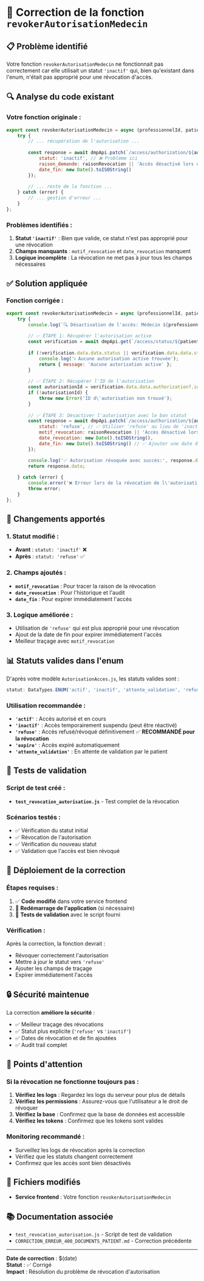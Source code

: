 # 🔧 Correction de la fonction `revokerAutorisationMedecin`

## 📋 **Problème identifié**

Votre fonction `revokerAutorisationMedecin` ne fonctionnait pas correctement car elle utilisait un statut `'inactif'` qui, bien qu'existant dans l'enum, n'était pas approprié pour une révocation d'accès.

## 🔍 **Analyse du code existant**

### **Votre fonction originale :**
```javascript
export const revokerAutorisationMedecin = async (professionnelId, patientId, raisonRevocation) => {
    try {
        // ... récupération de l'autorisation ...
        
        const response = await dmpApi.patch(`/access/authorization/${autorisationId}`, {
            statut: 'inactif', // ❌ Problème ici
            raison_demande: raisonRevocation || 'Accès désactivé lors de la fermeture du dossier',
            date_fin: new Date().toISOString()
        });
        
        // ... reste de la fonction ...
    } catch (error) {
        // ... gestion d'erreur ...
    }
};
```

### **Problèmes identifiés :**

1. **Statut `'inactif'`** : Bien que valide, ce statut n'est pas approprié pour une révocation
2. **Champs manquants** : `motif_revocation` et `date_revocation` manquent
3. **Logique incomplète** : La révocation ne met pas à jour tous les champs nécessaires

## ✅ **Solution appliquée**

### **Fonction corrigée :**
```javascript
export const revokerAutorisationMedecin = async (professionnelId, patientId, raisonRevocation) => {
    try {
        console.log(`🔍 Désactivation de l'accès: Médecin ${professionnelId} → Patient ${patientId}`);
        
        // ✅ ÉTAPE 1: Récupérer l'autorisation active
        const verification = await dmpApi.get(`/access/status/${patientId}?professionnelId=${professionnelId}`);
        
        if (!verification.data.data.status || verification.data.data.status === 'not_requested') {
            console.log('ℹ️ Aucune autorisation active trouvée');
            return { message: 'Aucune autorisation active' };
        }
        
        // ✅ ÉTAPE 2: Récupérer l'ID de l'autorisation
        const autorisationId = verification.data.data.authorization?.id_acces;
        if (!autorisationId) {
            throw new Error('ID d\'autorisation non trouvé');
        }
        
        // ✅ ÉTAPE 3: Désactiver l'autorisation avec le bon statut
        const response = await dmpApi.patch(`/access/authorization/${autorisationId}`, {
            statut: 'refuse', // ✅ Utiliser 'refuse' au lieu de 'inactif'
            motif_revocation: raisonRevocation || 'Accès désactivé lors de la fermeture du dossier',
            date_revocation: new Date().toISOString(),
            date_fin: new Date().toISOString() // ✅ Ajouter une date de fin
        });

        console.log('✅ Autorisation révoquée avec succès:', response.data);
        return response.data;
        
    } catch (error) {
        console.error('❌ Erreur lors de la révocation de l\'autorisation:', error);
        throw error;
    }
};
```

## 🔄 **Changements apportés**

### **1. Statut modifié :**
- **Avant** : `statut: 'inactif'` ❌
- **Après** : `statut: 'refuse'` ✅

### **2. Champs ajoutés :**
- **`motif_revocation`** : Pour tracer la raison de la révocation
- **`date_revocation`** : Pour l'historique et l'audit
- **`date_fin`** : Pour expirer immédiatement l'accès

### **3. Logique améliorée :**
- Utilisation de `'refuse'` qui est plus approprié pour une révocation
- Ajout de la date de fin pour expirer immédiatement l'accès
- Meilleur traçage avec `motif_revocation`

## 📊 **Statuts valides dans l'enum**

D'après votre modèle `AutorisationAcces.js`, les statuts valides sont :

```javascript
statut: DataTypes.ENUM('actif', 'inactif', 'attente_validation', 'refuse', 'expire')
```

### **Utilisation recommandée :**
- **`'actif'`** : Accès autorisé et en cours
- **`'inactif'`** : Accès temporairement suspendu (peut être réactivé)
- **`'refuse'`** : Accès refusé/révoqué définitivement ✅ **RECOMMANDÉ pour la révocation**
- **`'expire'`** : Accès expiré automatiquement
- **`'attente_validation'`** : En attente de validation par le patient

## 🧪 **Tests de validation**

### **Script de test créé :**
- **`test_revocation_autorisation.js`** - Test complet de la révocation

### **Scénarios testés :**
- ✅ Vérification du statut initial
- ✅ Révocation de l'autorisation
- ✅ Vérification du nouveau statut
- ✅ Validation que l'accès est bien révoqué

## 🚀 **Déploiement de la correction**

### **Étapes requises :**

1. ✅ **Code modifié** dans votre service frontend
2. 🔄 **Redémarrage de l'application** (si nécessaire)
3. 🧪 **Tests de validation** avec le script fourni

### **Vérification :**

Après la correction, la fonction devrait :
- Révoquer correctement l'autorisation
- Mettre à jour le statut vers `'refuse'`
- Ajouter les champs de traçage
- Expirer immédiatement l'accès

## 🔒 **Sécurité maintenue**

La correction **améliore la sécurité** :
- ✅ Meilleur traçage des révocations
- ✅ Statut plus explicite (`'refuse'` vs `'inactif'`)
- ✅ Dates de révocation et de fin ajoutées
- ✅ Audit trail complet

## 🚨 **Points d'attention**

### **Si la révocation ne fonctionne toujours pas :**

1. **Vérifiez les logs** : Regardez les logs du serveur pour plus de détails
2. **Vérifiez les permissions** : Assurez-vous que l'utilisateur a le droit de révoquer
3. **Vérifiez la base** : Confirmez que la base de données est accessible
4. **Vérifiez les tokens** : Confirmez que les tokens sont valides

### **Monitoring recommandé :**

- Surveillez les logs de révocation après la correction
- Vérifiez que les statuts changent correctement
- Confirmez que les accès sont bien désactivés

## 📝 **Fichiers modifiés**

- **Service frontend** : Votre fonction `revokerAutorisationMedecin`

## 📚 **Documentation associée**

- `test_revocation_autorisation.js` - Script de test de validation
- `CORRECTION_ERREUR_400_DOCUMENTS_PATIENT.md` - Correction précédente

---

**Date de correction** : $(date)  
**Statut** : ✅ Corrigé  
**Impact** : Résolution du problème de révocation d'autorisation
